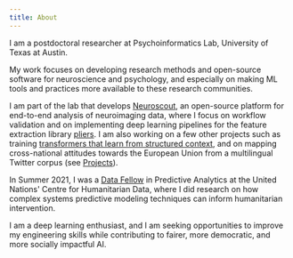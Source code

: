 ```yaml
---
title: About
---
```


I am a postdoctoral researcher at Psychoinformatics Lab, University of Texas at Austin.

My work focuses on developing research methods and open-source software for neuroscience and psychology, and especially on making ML tools and practices more available to these research communities.

I am part of the lab that develops [Neuroscout](https://neuroscout.org/), an open-source platform for end-to-end analysis of neuroimaging data, where I focus on workflow validation and on implementing deep learning pipelines for the feature extraction library [pliers](https://github.com/PsychoinformaticsLab/pliers). I am also working on a few other projects such as training [transformers that learn from structured context](https://github.com/rbroc/personality_reddit), and on mapping cross-national attitudes towards the European Union from a multilingual Twitter corpus (see [Projects](https://rbroc.github.io/projects)).

In Summer 2021, I was a [Data Fellow](https://centre.humdata.org/data-fellows/) in Predictive Analytics at the United Nations' Centre for Humanitarian Data, where I did research on how complex systems predictive modeling techniques can inform humanitarian intervention.

I am a deep learning enthusiast, and I am seeking opportunities to improve my engineering skills while contributing to fairer, more democratic, and more socially impactful AI.